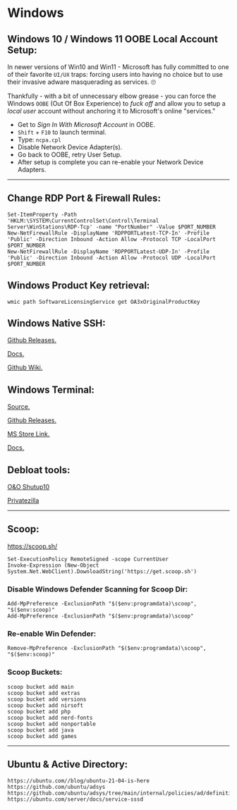 # Windows

## Windows 10 / Windows 11 OOBE Local Account Setup:

In newer versions of Win10 and Win11 - Microsoft has fully committed to one of their favorite `UI/UX` traps: forcing users into having no choice but to use their invasive adware masquerading as services. 🙄️

Thankfully - with a bit of unnecessary elbow grease - you can force the Windows `OOBE` (Out Of Box Experience) to _fuck off_ and allow you to setup a _local user_ account without anchoring it to Microsoft's online "services."

-   Get to _Sign In With Microsoft Account_ in OOBE.
-   `Shift` + `F10` to launch terminal.
-   Type: `ncpa.cpl`
-   Disable Network Device Adapter(s).
-   Go back to OOBE, retry User Setup.
-   After setup is complete you can re-enable your Network Device Adapters.

-----

## Change RDP Port & Firewall Rules:

```
Set-ItemProperty -Path 'HKLM:\SYSTEM\CurrentControlSet\Control\Terminal Server\WinStations\RDP-Tcp' -name "PortNumber" -Value $PORT_NUMBER
New-NetFirewallRule -DisplayName 'RDPPORTLatest-TCP-In' -Profile 'Public' -Direction Inbound -Action Allow -Protocol TCP -LocalPort $PORT_NUMBER
New-NetFirewallRule -DisplayName 'RDPPORTLatest-UDP-In' -Profile 'Public' -Direction Inbound -Action Allow -Protocol UDP -LocalPort $PORT_NUMBER
```

## Windows Product Key retrieval:

`wmic path SoftwareLicensingService get OA3xOriginalProductKey`

## Windows Native SSH:

[Github Releases.](https://github.com/PowerShell/Win32-OpenSSH/releases)

[Docs.](https://docs.microsoft.com/en-us/windows-server/administration/openssh/openssh_server_configuration)

[Github Wiki.](https://github.com/powershell/win32-openssh/wiki)

## Windows Terminal:

[Source.](https://github.com/Microsoft/Terminal)

[Github Releases.](https://github.com/microsoft/terminal/releases)

[MS Store Link.](https://apps.microsoft.com/store/detail/windows-terminal/9N0DX20HK701?hl=en-us&gl=US)

[Docs.](https://docs.microsoft.com/en-us/windows/terminal/)

## Debloat tools:

[O&O Shutup10](https://www.oo-software.com/en/shutup10)

[Privatezilla](https://github.com/builtbybel/privatezilla)

-----

## Scoop:

<https://scoop.sh/>

```
Set-ExecutionPolicy RemoteSigned -scope CurrentUser
Invoke-Expression (New-Object System.Net.WebClient).DownloadString('https://get.scoop.sh')
```
### Disable Windows Defender Scanning for Scoop Dir:

```
Add-MpPreference -ExclusionPath "$($env:programdata)\scoop", "$($env:scoop)"
Add-MpPreference -ExclusionPath "$($env:programdata)\scoop"
```
### Re-enable Win Defender:
`Remove-MpPreference -ExclusionPath "$($env:programdata)\scoop", "$($env:scoop)"`

### Scoop Buckets:

```
scoop bucket add main
scoop bucket add extras
scoop bucket add versions
scoop bucket add nirsoft
scoop bucket add php
scoop bucket add nerd-fonts
scoop bucket add nonportable
scoop bucket add java
scoop bucket add games
```

-----

## Ubuntu & Active Directory:

```
https://ubuntu.com//blog/ubuntu-21-04-is-here
https://github.com/ubuntu/adsys
https://github.com/ubuntu/adsys/tree/main/internal/policies/ad/definitions/policy/Ubuntu/all
https://ubuntu.com/server/docs/service-sssd
```

